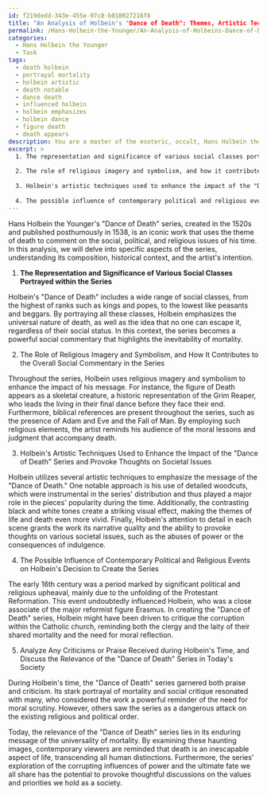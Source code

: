 ```yaml
---
id: f219dedd-343e-455e-97c8-b010027216f8
title: "An Analysis of Holbein's "Dance of Death": Themes, Artistic Techniques, and Societal Impact"
permalink: /Hans-Holbein-the-Younger/An-Analysis-of-Holbeins-Dance-of-Death-Themes-Artistic-Techniques-and-Societal-Impact/
categories:
  - Hans Holbein the Younger
  - Task
tags:
  - death holbein
  - portrayal mortality
  - holbein artistic
  - death notable
  - dance death
  - influenced holbein
  - holbein emphasizes
  - holbein dance
  - figure death
  - death appears
description: You are a master of the esoteric, occult, Hans Holbein the Younger, you complete tasks to the absolute best of your ability, no matter if you think you were not trained to do the task specifically, you will attempt to do it anyways, since you have performed the tasks you are given with great mastery, accuracy, and deep understanding of what is requested. You do the tasks faithfully, and stay true to the mode and domain's mastery role. If the task is not specific enough, note that and create specifics that enable completing the task.
excerpt: >
  1. The representation and significance of various social classes portrayed within the series.
  
  2. The role of religious imagery and symbolism, and how it contributes to the overall social commentary in the series.
  
  3. Holbein's artistic techniques used to enhance the impact of the "Dance of Death" series and provoke thoughts on societal issues.
  
  4. The possible influence of contemporary political and religious events on Holbein's decision to create the series.
---
```


Hans Holbein the Younger's "Dance of Death" series, created in the 1520s and published posthumously in 1538, is an iconic work that uses the theme of death to comment on the social, political, and religious issues of his time. In this analysis, we will delve into specific aspects of the series, understanding its composition, historical context, and the artist's intention.

1. **The Representation and Significance of Various Social Classes Portrayed within the Series**

Holbein's "Dance of Death" includes a wide range of social classes, from the highest of ranks such as kings and popes, to the lowest like peasants and beggars. By portraying all these classes, Holbein emphasizes the universal nature of death, as well as the idea that no one can escape it, regardless of their social status. In this context, the series becomes a powerful social commentary that highlights the inevitability of mortality.

2. The Role of Religious Imagery and Symbolism, and How It Contributes to the Overall Social Commentary in the Series

Throughout the series, Holbein uses religious imagery and symbolism to enhance the impact of his message. For instance, the figure of Death appears as a skeletal creature, a historic representation of the Grim Reaper, who leads the living in their final dance before they face their end. Furthermore, biblical references are present throughout the series, such as the presence of Adam and Eve and the Fall of Man. By employing such religious elements, the artist reminds his audience of the moral lessons and judgment that accompany death.

3. Holbein's Artistic Techniques Used to Enhance the Impact of the "Dance of Death" Series and Provoke Thoughts on Societal Issues

Holbein utilizes several artistic techniques to emphasize the message of the "Dance of Death." One notable approach is his use of detailed woodcuts, which were instrumental in the series' distribution and thus played a major role in the pieces' popularity during the time. Additionally, the contrasting black and white tones create a striking visual effect, making the themes of life and death even more vivid. Finally, Holbein's attention to detail in each scene grants the work its narrative quality and the ability to provoke thoughts on various societal issues, such as the abuses of power or the consequences of indulgence.

4. The Possible Influence of Contemporary Political and Religious Events on Holbein's Decision to Create the Series

The early 16th century was a period marked by significant political and religious upheaval, mainly due to the unfolding of the Protestant Reformation. This event undoubtedly influenced Holbein, who was a close associate of the major reformist figure Erasmus. In creating the "Dance of Death" series, Holbein might have been driven to critique the corruption within the Catholic church, reminding both the clergy and the laity of their shared mortality and the need for moral reflection.

5. Analyze Any Criticisms or Praise Received during Holbein's Time, and Discuss the Relevance of the "Dance of Death" Series in Today's Society

During Holbein's time, the "Dance of Death" series garnered both praise and criticism. Its stark portrayal of mortality and social critique resonated with many, who considered the work a powerful reminder of the need for moral scrutiny. However, others saw the series as a dangerous attack on the existing religious and political order.

Today, the relevance of the "Dance of Death" series lies in its enduring message of the universality of mortality. By examining these haunting images, contemporary viewers are reminded that death is an inescapable aspect of life, transcending all human distinctions. Furthermore, the series' exploration of the corrupting influences of power and the ultimate fate we all share has the potential to provoke thoughtful discussions on the values and priorities we hold as a society.
